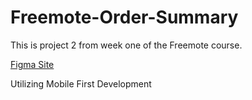 # Freemote-Order-Summary

This is project 2 from week one of the Freemote course. 

[Figma Site](https://www.figma.com/file/7cvB17Kdgys3PIEU9OZyUW/ORDER-SUMMARY?node-id=0%3A82)

Utilizing Mobile First Development

